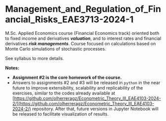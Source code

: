 # Management_and_Regulation_of_Financial_Risks_EAE3713-2024-1


M.Sc. Applied Economics course (Financial Economics track) oriented both to fixed income and derivatives ***valuation***, and to interest rates and financial derivatives ***risk managements***. Course focused on calculations based on Monte Carlo simulations of stochastic processes.

See syllabus to more details.

**Notes:** 
- **Assignment #2 is the core homework of the course.**
- Answers to assignments #2 and #3 will be released in `python` in the near future to improve extensibility, scalability and replicability of the exercises, similar to the codes already available at [https://github.com/olherreragz/Econometric_Theory_III_EAE4103-2024-2/](https://github.com/olherreragz/Econometric_Theory_III_EAE4103-2024-2/) repository. After that, future versions in Jupyter Notebook will be released to facilitate visualization of results. 